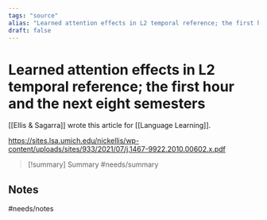 ```yaml
---
tags: "source"
alias: "Learned attention effects in L2 temporal reference; the first hour and the next eight semesters"
draft: false
---
```

# Learned attention effects in L2 temporal reference; the first hour and the next eight semesters
[[Ellis & Sagarra]] wrote this article for [[Language Learning]].

https://sites.lsa.umich.edu/nickellis/wp-content/uploads/sites/933/2021/07/j.1467-9922.2010.00602.x.pdf

> [!summary] Summary
> #needs/summary
## Notes
#needs/notes
